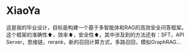 # XiaoYa
这是我的毕业设计，目标是构建一个基于多智能体和RAG的高效安全问答框架。这个框架的准确性⬆️，效率⬆️，安全性⬆️。其中涉及到的方法还有：SFT，API Server，思维链，rerank，新的召回计算方式，多路召回，模拟GraphRAG...
